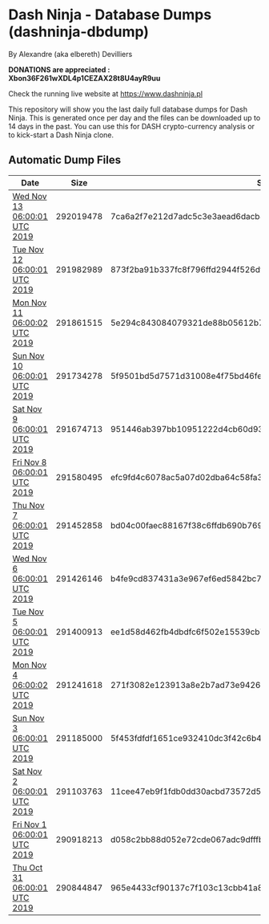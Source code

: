 # Dash Ninja - Database Dumps (dashninja-dbdump)
By Alexandre (aka elbereth) Devilliers

**DONATIONS are appreciated : Xbon36F261wXDL4p1CEZAX28t8U4ayR9uu**

Check the running live website at https://www.dashninja.pl

This repository will show you the last daily full database dumps for Dash Ninja. This is generated once per day and the files can be downloaded up to 14 days in the past.
You can use this for DASH crypto-currency analysis or to kick-start a Dash Ninja clone.


## Automatic Dump Files
| Date | Size | SHA256 |
|--|--|--|
| [Wed Nov 13 06:00:01 UTC 2019](https://transfer.sh/1mjmR/dashninja-dbdump-20191113070001.tar.bz2) | 292019478 | 7ca6a2f7e212d7adc5c3e3aead6dacb8647942fe69abb9d505392cefcc48e375 | 
| [Tue Nov 12 06:00:01 UTC 2019](https://transfer.sh/yhUPm/dashninja-dbdump-20191112070001.tar.bz2) | 291982989 | 873f2ba91b337fc8f796ffd2944f526df4ddd21a2c18d743ac07cd1a8d182f95 | 
| [Mon Nov 11 06:00:02 UTC 2019](https://transfer.sh/14y7ns/dashninja-dbdump-20191111070002.tar.bz2) | 291861515 | 5e294c843084079321de88b05612b7667724ce48103948b6c42842cab6c94415 | 
| [Sun Nov 10 06:00:01 UTC 2019](https://transfer.sh/1fPrw/dashninja-dbdump-20191110070001.tar.bz2) | 291734278 | 5f9501bd5d7571d31008e4f75bd46fe658ef4c3e4e03e8aa1a289169d883ea88 | 
| [Sat Nov  9 06:00:01 UTC 2019](https://transfer.sh/crF9R/dashninja-dbdump-20191109070001.tar.bz2) | 291674713 | 951446ab397bb10951222d4cb60d931af75779fb6a1ed68f54e62823d84eaf6b | 
| [Fri Nov  8 06:00:01 UTC 2019](https://transfer.sh/DOCC3/dashninja-dbdump-20191108070001.tar.bz2) | 291580495 | efc9fd4c6078ac5a07d02dba64c58fa3abb3012dd2c79e4148a423196eea63e2 | 
| [Thu Nov  7 06:00:01 UTC 2019](https://transfer.sh/7bkho/dashninja-dbdump-20191107070001.tar.bz2) | 291452858 | bd04c00faec88167f38c6ffdb690b7698b87b2ffc01056dcbcba0ea242014271 | 
| [Wed Nov  6 06:00:01 UTC 2019](https://transfer.sh/12Jxi8/dashninja-dbdump-20191106070001.tar.bz2) | 291426146 | b4fe9cd837431a3e967ef6ed5842bc76b036cc47afbbbfd084ec6ecbf8c94abe | 
| [Tue Nov  5 06:00:01 UTC 2019]() | 291400913 | ee1d58d462fb4dbdfc6f502e15539cb760eace4ef697053cc33c9a1d1e8d933f | 
| [Mon Nov  4 06:00:02 UTC 2019](https://transfer.sh/1HvYr/dashninja-dbdump-20191104070002.tar.bz2) | 291241618 | 271f3082e123913a8e2b7ad73e9426206944a490d4f5dac7694db22f3e813520 | 
| [Sun Nov  3 06:00:01 UTC 2019](https://transfer.sh/ZXYJ9/dashninja-dbdump-20191103070001.tar.bz2) | 291185000 | 5f453fdfdf1651ce932410dc3f42c6b4333487bdded09b9a6e3466d778976c40 | 
| [Sat Nov  2 06:00:01 UTC 2019](https://transfer.sh/fNhI8/dashninja-dbdump-20191102070001.tar.bz2) | 291103763 | 11cee47eb9f1fdb0dd30acbd73572d5d3109fbea711a9c9bfefeb16b1da694b1 | 
| [Fri Nov  1 06:00:01 UTC 2019](https://transfer.sh/7Kfl5/dashninja-dbdump-20191101070001.tar.bz2) | 290918213 | d058c2bb88d052e72cde067adc9dfffbe7efc2859933caef35b1aaa5a569dffd | 
| [Thu Oct 31 06:00:01 UTC 2019](https://transfer.sh/1C71v/dashninja-dbdump-20191031070001.tar.bz2) | 290844847 | 965e4433cf90137c7f103c13cbb41a8725e201e800d23a7eb7465c16386808cc | 
